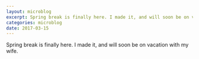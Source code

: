 ```yaml
---
layout: microblog
excerpt: Spring break is finally here. I made it, and will soon be on vacation with my wife.
categories: microblog
date: 2017-03-15
---
```


Spring break is finally here. I made it, and will soon be on vacation with my wife. 